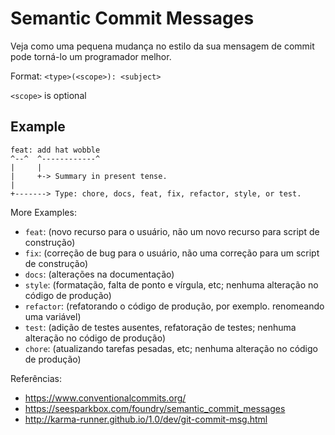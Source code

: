 # Semantic Commit Messages

Veja como uma pequena mudança no estilo da sua mensagem de commit pode torná-lo um programador melhor.

Format: `<type>(<scope>): <subject>`

`<scope>` is optional

## Example

```
feat: add hat wobble
^--^  ^------------^
|     |
|     +-> Summary in present tense.
|
+-------> Type: chore, docs, feat, fix, refactor, style, or test.
```

More Examples:

- `feat`: (novo recurso para o usuário, não um novo recurso para script de construção)
- `fix`: (correção de bug para o usuário, não uma correção para um script de construção)
- `docs`: (alterações na documentação)
- `style`: (formatação, falta de ponto e vírgula, etc; nenhuma alteração no código de produção)
- `refactor`: (refatorando o código de produção, por exemplo. renomeando uma variável)
- `test`: (adição de testes ausentes, refatoração de testes; nenhuma alteração no código de produção)
- `chore`: (atualizando tarefas pesadas, etc; nenhuma alteração no código de produção)

Referências:

- https://www.conventionalcommits.org/
- https://seesparkbox.com/foundry/semantic_commit_messages
- http://karma-runner.github.io/1.0/dev/git-commit-msg.html
